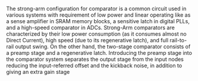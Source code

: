 The strong-arm configuration for comparator is a common circuit used in various systems with requirement of low power and linear operating like as a sense amplifier in SRAM memory blocks, a sensitive latch in digital PLLs, and a high-speed comparator in ADCs. Strong-Arm comparators are characterized by their low power consumption (as it consumes almost no Direct Current), high speed (due to its regenerative latch), and full rail-to-rail output swing. On the other hand, the two-stage comparator consists of a preamp stage and a regenerative latch. Introducing the preamp stage into the comparator system separates the output stage from the input nodes reducing the input-referred offset and the kickback noise, in addition to giving an extra gain stage
